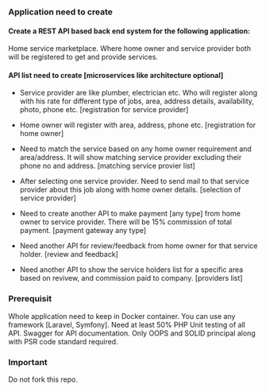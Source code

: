 ### Application need to create

#### Create a REST API based back end system for the following application:

Home service marketplace. Where home owner and service provider both will be registered to get and provide services. 

#### API list need to create [microservices like architecture optional]

* Service provider are like plumber, electrician etc. Who will register along with his rate for different type of jobs, area, address details, availability, photo, phone etc. [registration for service provider]

* Home owner will register with area, address, phone etc. [registration for home owner]

* Need to match the service based on any home owner requirement and area/address. It will show matching service provider excluding their phone no and address. [matching service provier list]

* After selecting one service provider. Need to send mail to that service provider about this job along with home owner details. [selection of service provider]

* Need to create another API to make payment [any type] from home owner to service provider. There will be 15% commission of total payment. [payment gateway any type]

* Need another API for review/feedback from home owner for that service holder. [review and feedback]

* Need another API to show the service holders list for a specific area based on revivew, and commission paid to company. [providers list]

### Prerequisit 

Whole application need to keep in Docker container. 
You can use any framework [Laravel, Symfony]. 
Need at least 50% PHP Unit testing of all API. 
Swagger for API documentation. 
Only OOPS and SOLID principal along with PSR code standard required.

### Important

Do not fork this repo.

